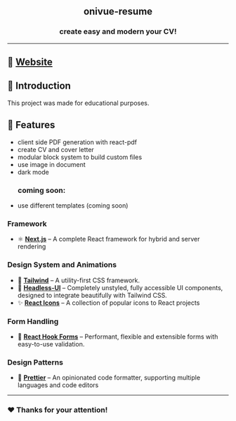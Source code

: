 <!-- markdownlint-disable MD014 -->
<!-- markdownlint-disable MD026 -->
<!-- markdownlint-disable MD033 -->
<!-- markdownlint-disable MD041 -->

<h2 align="center">
  onivue-resume
</h2>


<h3 align="center">
 create easy and modern your CV!
</h3>

---
## 🚀 [Website](https://resume.onivue.ch/)

## 📖 Introduction

This project was made for educational purposes.


## 🌟 Features

- client side PDF generation with react-pdf
- create CV and cover letter
- modular block system to build custom files
- use image in document
- dark mode
  ### coming soon:
- use different templates (coming soon)

### Framework

- ⚛️ **[Next.js](https://nextjs.org)** – A complete React framework for hybrid and server rendering

### Design System and Animations

- 🎨 **[Tailwind](https://tailwindcss.com/)** – A utility-first CSS framework.
- 🎨 **[Headless-UI](https://headlessui.dev/)** – Completely unstyled, fully accessible UI components, designed to integrate beautifully with Tailwind CSS.
- ✨ **[React Icons](https://react-icons.github.io/react-icons)** – A collection of popular icons to React projects

### Form Handling

- 📃 **[React Hook Forms](https://react-hook-form.com/)** – Performant, flexible and extensible forms with easy-to-use validation.

### Design Patterns

- 🎀 **[Prettier](https://prettier.io)** – An opinionated code formatter, supporting multiple languages and code editors


---

### ❤️ Thanks for your attention!
